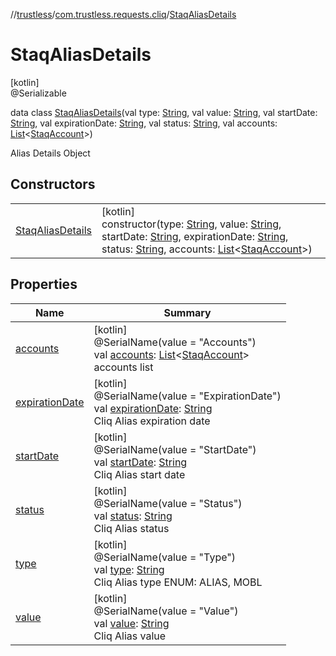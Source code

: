 //[trustless](../../../index.md)/[com.trustless.requests.cliq](../index.md)/[StaqAliasDetails](index.md)

# StaqAliasDetails

[kotlin]\
@Serializable

data class [StaqAliasDetails](index.md)(val type: [String](https://kotlinlang.org/api/latest/jvm/stdlib/kotlin/-string/index.html), val value: [String](https://kotlinlang.org/api/latest/jvm/stdlib/kotlin/-string/index.html), val startDate: [String](https://kotlinlang.org/api/latest/jvm/stdlib/kotlin/-string/index.html), val expirationDate: [String](https://kotlinlang.org/api/latest/jvm/stdlib/kotlin/-string/index.html), val status: [String](https://kotlinlang.org/api/latest/jvm/stdlib/kotlin/-string/index.html), val accounts: [List](https://kotlinlang.org/api/latest/jvm/stdlib/kotlin.collections/-list/index.html)&lt;[StaqAccount](../-staq-account/index.md)&gt;)

Alias Details Object

## Constructors

| | |
|---|---|
| [StaqAliasDetails](-staq-alias-details.md) | [kotlin]<br>constructor(type: [String](https://kotlinlang.org/api/latest/jvm/stdlib/kotlin/-string/index.html), value: [String](https://kotlinlang.org/api/latest/jvm/stdlib/kotlin/-string/index.html), startDate: [String](https://kotlinlang.org/api/latest/jvm/stdlib/kotlin/-string/index.html), expirationDate: [String](https://kotlinlang.org/api/latest/jvm/stdlib/kotlin/-string/index.html), status: [String](https://kotlinlang.org/api/latest/jvm/stdlib/kotlin/-string/index.html), accounts: [List](https://kotlinlang.org/api/latest/jvm/stdlib/kotlin.collections/-list/index.html)&lt;[StaqAccount](../-staq-account/index.md)&gt;) |

## Properties

| Name | Summary |
|---|---|
| [accounts](accounts.md) | [kotlin]<br>@SerialName(value = &quot;Accounts&quot;)<br>val [accounts](accounts.md): [List](https://kotlinlang.org/api/latest/jvm/stdlib/kotlin.collections/-list/index.html)&lt;[StaqAccount](../-staq-account/index.md)&gt;<br>accounts list |
| [expirationDate](expiration-date.md) | [kotlin]<br>@SerialName(value = &quot;ExpirationDate&quot;)<br>val [expirationDate](expiration-date.md): [String](https://kotlinlang.org/api/latest/jvm/stdlib/kotlin/-string/index.html)<br>Cliq Alias expiration date |
| [startDate](start-date.md) | [kotlin]<br>@SerialName(value = &quot;StartDate&quot;)<br>val [startDate](start-date.md): [String](https://kotlinlang.org/api/latest/jvm/stdlib/kotlin/-string/index.html)<br>Cliq Alias start date |
| [status](status.md) | [kotlin]<br>@SerialName(value = &quot;Status&quot;)<br>val [status](status.md): [String](https://kotlinlang.org/api/latest/jvm/stdlib/kotlin/-string/index.html)<br>Cliq Alias status |
| [type](type.md) | [kotlin]<br>@SerialName(value = &quot;Type&quot;)<br>val [type](type.md): [String](https://kotlinlang.org/api/latest/jvm/stdlib/kotlin/-string/index.html)<br>Cliq Alias type ENUM:  ALIAS, MOBL |
| [value](value.md) | [kotlin]<br>@SerialName(value = &quot;Value&quot;)<br>val [value](value.md): [String](https://kotlinlang.org/api/latest/jvm/stdlib/kotlin/-string/index.html)<br>Cliq Alias value |
